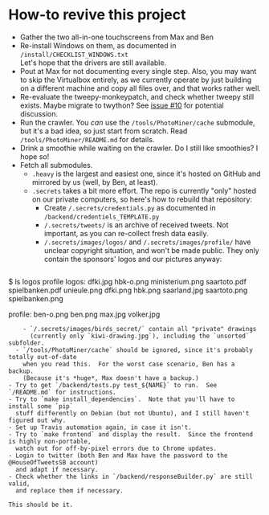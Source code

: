 # How-to revive this project

- Gather the two all-in-one touchscreens from Max and Ben
- Re-install Windows on them, as documented in `/install/CHECKLIST_WINDOWS.txt`  
  Let's hope that the drivers are still available.
- Pout at Max for not documenting every single step.  Also, you may want to
  skip the Virtualbox entirely, as we currently operate by just building on
  a different machine and copy all files over, and that works rather well.
- Re-evaluate the tweepy-monkeypatch, and check whether tweepy still exists.
  Maybe migrate to twython?
  See [issue #10](https://github.com/Schwenger/House-Of-Tweets/issues/10) for potential discussion.
- Run the crawler.  You *can* use the `/tools/PhotoMiner/cache` submodule, but it's a bad idea,
  so just start from scratch.  Read `/tools/PhotoMiner/README.md` for details.
- Drink a smoothie while waiting on the crawler.  Do I still like smoothies?  I hope so!
- Fetch all submodules.
  - `.heavy` is the largest and easiest one, since it's hosted on GitHub
    and mirrored by us (well, by Ben, at least).
  - `.secrets` takes a bit more effort.
    The repo is currently "only" hosted on our
    private computers, so here's how to rebuild that repository:
    - Create `/.secrets/credentials.py` as documented in `/backend/credentiels_TEMPLATE.py`
    - `/.secrets/tweets/` is an archive of received tweets.  Not important,
      as you can re-collect fresh data easily.
    - `/.secrets/images/logos/` and `/.secrets/images/profile/` have unclear copyright situation,
      and won't be made public.  They only contain the sponsors' logos and our pictures anyway:
      ```
$ ls logos profile
logos:
dfki.jpg  hbk-o.png  ministerium.png  saartoto.pdf  spielbanken.pdf  unieule.png
dfki.png  hbk.png    saarland.jpg     saartoto.png  spielbanken.png

profile:
ben-o.png  ben.png  max.jpg  volker.jpg
```
    - `/.secrets/images/birds_secret/` contain all "private" drawings
      (currently only `kiwi-drawing.jpg`), including the `unsorted` subfolder.
  - `/tools/PhotoMiner/cache` should be ignored, since it's probably totally out-of-date
    when you read this.  For the worst case scenario, Ben has a backup.
    (Because it's *huge*, Max doesn't have a backup.)
- Try to get `/backend/tests.py test_${NAME}` to run.  See `/README.md` for instructions.
- Try to `make install_dependencies`.  Note that you'll have to install some `pip`
  stuff differently on Debian (but not Ubuntu), and I still haven't figured out why.
- Set up Travis automation again, in case it isn't.
- Try to `make frontend` and display the result.  Since the frontend is highly non-portable,
  watch out for off-by-pixel errors due to Chrome updates.
- Login to twitter (both Ben and Max have the password to the @HouseOfTweetsSB account)
  and adapt if necessary.
- Check whether the links in `/backend/responseBuilder.py` are still valid,
  and replace them if necessary.

This should be it.
